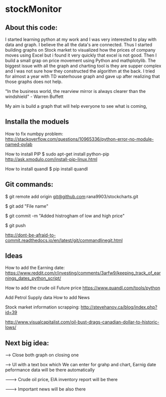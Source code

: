 # stockMonitor
About this code:
----------------------------------------
I started learning python at my work and I was very interested to play with data and graph. I believe the all the data's are connected. 
Thus I started building graphs on Stock market to visualized how the prices of company moves using Excel but i found it very quickly that excel is not good. Then I build a small grap on price movement using Python and mathplotylib. The biggest issue with all the graph and charting tool is they are supper complex and I was not sure how they constructed the algorithm at the back. I tried for almost a year with TD waterhouse graph and gave up after realizing that those graphs does not help.  

"In the business world, the rearview mirror is always clearer than the windshield" - Warren Buffett

My aim is build a graph that will help everyone to see  what is coming,   

Installa the moduels
-----------------------------------------
How to fix numbpy problem:
http://stackoverflow.com/questions/10965336/python-error-no-module-named-pylab

How to install PIP 
$ sudo apt-get install python-pip
http://ask.xmodulo.com/install-pip-linux.html

How to install quandl 
$ pip install quandl

Git commands:
----------------------------------------
$ git remote add origin git@github.com:rana9903/stockcharts.git

$ git add "File name"

$ git commit -m "Added histrogham of low and high price"

$ git push

http://dont-be-afraid-to-commit.readthedocs.io/en/latest/git/commandlinegit.html

Ideas
----------------------------------------
How to add the Earning date:
https://www.reddit.com/r/investing/comments/3arfw9/keeping_track_of_earnings_dates_python_script/

How to add the crude oil Future price 
https://www.quandl.com/tools/python

Add Petrol Supply data 
How to add News

Stock market information scrapping:
http://stevehanov.ca/blog/index.php?id=39

http://www.visualcapitalist.com/oil-bust-drags-canadian-dollar-to-historic-lows/

Next big idea:
------------------------------------------------
-->  Close both graph on closing one

-->  UI with a text box which We can enter for grahp and chart, Earnig date peformance data will be there automatically 

---> Crude oil price, EIA inventory report will be there 

---> Important news will be also there 




